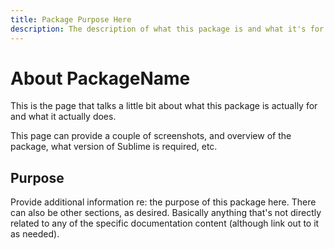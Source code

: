 ```yaml
---
title: Package Purpose Here
description: The description of what this package is and what it's for goes here.
---
```


# About PackageName

This is the page that talks a little bit about what this package is actually for
and what it actually does.

This page can provide a couple of screenshots, and overview of the package,
what version of Sublime is required, etc.


## Purpose

Provide additional information re: the purpose of this package here. There
can also be other sections, as desired. Basically anything that's not directly
related to any of the specific documentation content (although link out to it
as needed).
